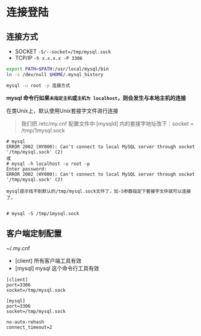 # 连接登陆

## 连接方式

* SOCKET `-S/--socket=/tmp/mysql.sock`
* TCP/IP `-h x.x.x.x -P 3306`

```bash
export PATH=$PATH:/usr/local/mysql/bin
ln -s /dev/null $HOME/.mysql_history
```

```bash
mysql -u root -p 连接方式
```

**mysql 命令行如果`未指定主机`或`主机为 localhost`，则会发生与本地主机的连接**

在类Unix上，默认使用Unix套接字文件进行连接

> 我们把 /etc/my.cnf 配置文件中 [mysqld] 内的套接字地址改下：socket = /tmp/1mysql.sock

```
# mysql
ERROR 2002 (HY000): Can't connect to local MySQL server through socket '/tmp/mysql.sock' (2)
或
# mysql -h localhost -u root -p
Enter password: 
ERROR 2002 (HY000): Can't connect to local MySQL server through socket '/tmp/mysql.sock' (2)

mysql提示找不到默认的/tmp/mysql.sock文件了，加-S参数指定下套接字文件就可以连接了。


# mysql -S /tmp/1mysql.sock
```

## 客户端定制配置

~/.my.cnf

* [client] 所有客户端工具有效
* [mysql]  mysql 这个命令行工具有效

```
[client]
port=3306
socket=/tmp/mysql.sock

[mysql]
port=3306
socket=/tmp/mysql.sock

no-auto-rehash
connect_timeout=2
```
